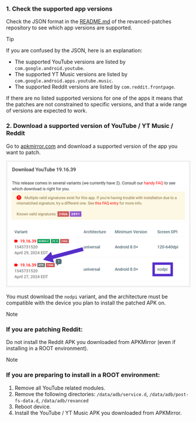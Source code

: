 ### 1. Check the supported app versions

Check the JSON format in the [README.md](https://github.com/inotia00/revanced-patches/tree/revanced-extended#-json-format) of the revanced-patches repository to see which app versions are supported.

> [!TIP]
> 
> If you are confused by the JSON, here is an explanation:
> - The supported YouTube versions are listed by `com.google.android.youtube`.
> - The supported YT Music versions are listed by `com.google.android.apps.youtube.music`.
> - The supported Reddit versions are listed by `com.reddit.frontpage`.
>
> If there are no listed supported versions for one of the apps it means that the patches are not constrained to specific versions, and that a wide range of versions are expected to work.


### 2. Download a supported version of YouTube / YT Music / Reddit

Go to [apkmirror.com](https://www.apkmirror.com/) and download a supported version of the app you want to patch.

<img src="https://github.com/inotia00/revanced-documentation/blob/main/images/apkmirror_youtube.png" alt="apkmirror_youtube" width="700"/>


You must download the `nodpi` variant, and the architecture must be compatible with the device you plan to install the patched APK on.

> [!NOTE]
> ### If you are patching Reddit:
>
> Do not install the Reddit APK you downloaded from APKMirror (even if installing in a ROOT environment).

> [!NOTE]
> ### If you are preparing to install in a ROOT environment:
>
> 1. Remove all YouTube related modules.
> 2. Remove the following directories: `/data/adb/service.d`, `/data/adb/post-fs-data.d`, `/data/adb/revanced`
> 3. Reboot device. 
> 4. Install the YouTube / YT Music APK you downloaded from APKMirror. 
